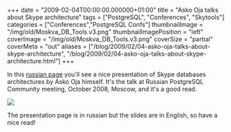 +++
date = "2009-02-04T00:00:00.000000+01:00"
title = "Asko Oja talks about Skype architecture"
tags = ["PostgreSQL", "Conferences", "Skytools"]
categories = ["Conferences","PostgreSQL Confs"]
thumbnailImage = "/img/old/Moskva_DB_Tools.v3.png"
thumbnailImagePosition = "left"
coverImage = "/img/old/Moskva_DB_Tools.v3.png"
coverSize = "partial"
coverMeta = "out"
aliases = ["/blog/2009/02/04-asko-oja-talks-about-skype-architecture",
           "/blog/2009/02/04-asko-oja-talks-about-skype-architecture.html"]
+++

In this 
[russian page](http://postgresqlrussia.org/articles/view/131) you'll see a nice presentation of Skype databases
architectures by Asko Oja himself. It's the talk at Russian PostgreSQL
Community meeting, October 2008, Moscow, and it's a good read.


<div class="figure center dim-margin">
  <a href="http://postgresqlrussia.org/articles/view/131">
    <img src="/img/old/Moskva_DB_Tools.v3.png">
  </a>
</div>

The presentation page is in russian but the slides are in English, so have a
nice read!
